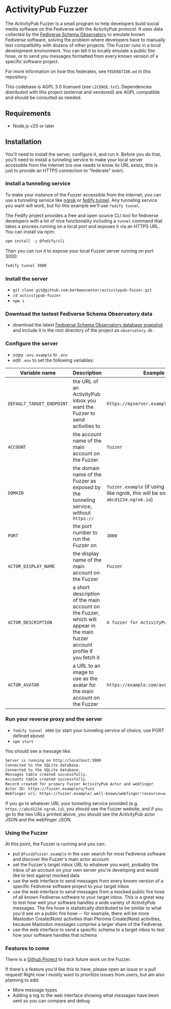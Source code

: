# ActivityPub Fuzzer

The ActivityPub Fuzzer is a small program to help developers build social media software on the Fediverse with the ActivityPub protocol. It uses data collected by the [Fediverse Schema Observatory](https://observatory.cyber.harvard.edu) to emulate known Fediverse software, solving the problem where developers have to manually test compatibility with dozens of other projects. The Fuzzer runs in a local development environment. You can tell it to locally emulate a public fire hose, or to send you messages formatted from every known version of a specific software project.

For more information on how this federates, see `FEDERATION.md` in this repository.

This codebase is AGPL 3.0 licensed (see `LICENSE.txt`). Dependencies distributed with this project (external and vendored) are AGPL compatible and should be consulted as needed.

## Requirements

 - Node.js v20 or later

## Installation

You'll need to install the server, configure it, and run it. Before you do that, you'll need to install a tunneling service to make your local server accessible from the internet (no one needs to know its URL exists, this is just to provide an HTTPS connection to "federate" over).

### Install a tunneling service

To make your instance of the Fuzzer accessible from the internet, you can use a tunneling service like [ngrok](https://ngrok.com/) or [fedify tunnel](https://fedify.dev/cli#fedify-tunnel-exposing-a-local-http-server-to-the-public-internet). Any tunneling service you want will work, but for this example we'll use `fedify tunnel`.

The Fedify project provides a free and open source CLI tool for fediverse developers with a lot of nice functionality including a `tunnel` command that takes a process running on a local port and exposes it via an HTTPS URL. You can install via npm:

```bash
npm install -g @fedify/cli
```

Then you can run it to expose your local Fuzzer server running on port 3000:

```bash
fedify tunnel 3000
```

### Install the server

- `git clone git@github.com:berkmancenter/activitypub-fuzzer.git`
- `cd activitypub-fuzzer`
- `npm i`

### Download the lastest Fediverse Schema Observatory data

- download the latest [Fediverse Schema Observatory database snapshot](https://observatory.cyber.harvard.edu/snapshots/) and include it in the root directory of the project as `observatory.db`

### Configure the server

- copy `.env.example` to `.env`
- edit `.env` to set the following variables:

| Variable name  | Description | Example value |
| ------------- | ------------- | ------------- |
|`DEFAULT_TARGET_ENDPOINT`| the URL of an ActivityPub inbox you want the Fuzzer to send activities to | `https://myserver.example/users/alice/inbox`|
|`ACCOUNT`| the account name of the main account on the Fuzzer | `fuzzer`|
|`DOMAIN`| the domain name of the Fuzzer as exposed by the tunneling service, without `https://`| `fuzzer.example` (if using a tunneling service like ngrok, this will be something like `abcd1234.ngrok.io`)|
|`PORT`| the port number to run the Fuzzer on | `3000`|
|`ACTOR_DISPLAY_NAME`| the display name of the main account on the Fuzzer | `Fuzzer`|
|`ACTOR_DESCRIPTION`| a short description of the main account on the Fuzzer, which will appear in the main fuzzer account profile if you fetch it| `A fuzzer for ActivityPub`|
|`ACTOR_AVATAR`| a URL to an image to use as the avatar for the main account on the Fuzzer| `https://example.com/avatar.png`|

### Run your reverse proxy and the server

- `fedify tunnel 3000` (or start your tunneling service of choice, use PORT defined above)
- `npm start`

You should see a message like:

```bash
Server is running on http://localhost:3000
Connected to the SQLite database.
Connected to the SQLite database.
Messages table created successfully.
Accounts table created successfully.
Record created for primary Fuzzer ActivityPub Actor and webfinger
Actor ID: https://fuzzer.example/u/fuzz
Webfinger uri: https://fuzzer.example/.well-known/webfinger?resource=acct:fuzz@fuzzer.example
```

If you go to whatever URL your tunneling service provided (e.g. `https://abcd1234.ngrok.io`), you should see the Fuzzer website, and if you go to the two URLs printed above, you should see the ActivityPub actor JSON and the webfinger JSON.

### Using the Fuzzer

At this point, the Fuzzer is running and you can:

 - put `@fuzz@fuzzer.example` in the user search for most Fediverse software and discover the Fuzzer's main actor account
 - set the Fuzzer's target inbox URL to whatever you want, probably the inbox of an account on your own server you're developing and would like to test against mocked data
 - use the web interface to send messages from every known version of a specific Fediverse software project to your target inbox
 - use the web interface to send messages from a mocked public fire hose of all known Fediverse software to your target inbox. This is a great way to test how well your software handles a wide variety of ActivityPub messages. The fire hose is statistically distributed to be similar to what you'd see on a public fire hose -- for example, there will be more Mastodon Create(Note) activities than Pleroma Create(Note) activities, because Mastodon messages comprise a larger share of the Fediverse.
 - use the web interface to send a specific schema to a target inbox to test how your software handles that schema

### Features to come

There is a [Github Project](https://github.com/orgs/berkmancenter/projects/12) to track future work on the Fuzzer.

If there's a feature you'd like this to have, please open an issue or a pull request!
 Right now I mostly want to prioritize issues from users, but am also planning to add:

 - More message types
 - Adding a log to the web interface showing what messages have been sent so you can compare and debug
